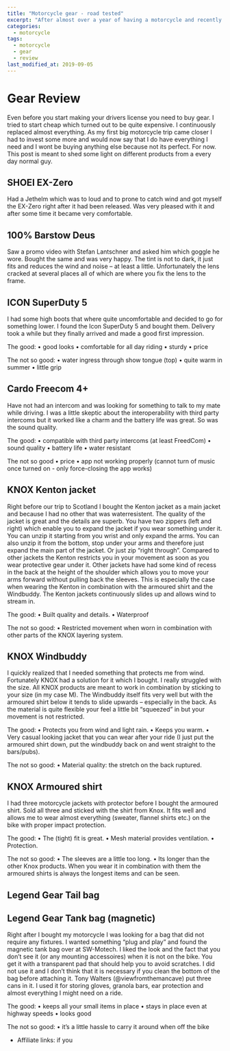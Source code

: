 ```yaml
---
title: "Motorcycle gear - road tested"
excerpt: "After almost over a year of having a motorcycle and recently putting some 3.800 kilometers on it in one trip I like to share what "
categories:
  - motorcycle
tags:
  - motorcycle
  - gear
  - review
last_modified_at: 2019-09-05
---
```


# Gear Review

Even before you start making your drivers license you need to buy gear. I tried to start cheap which turned out to be quite expensive. I continuously replaced almost everything. As my first big motorcycle trip came closer I had to invest some more and would now say that I do have everything I need and I wont be buying anything else because not its perfect. For now. This post is meant to shed some light on different products from a every day normal guy.

## SHOEI EX-Zero

Had a Jethelm which was to loud and to prone to catch wind and got myself the EX-Zero right after it had been released. Was very pleased with it and after some time it became very comfortable.


## 100% Barstow Deus

Saw a promo video with Stefan Lantschner and asked him which goggle he wore. Bought the same and was very happy. The tint is not to dark, it just fits and reduces the wind and noise – at least a little. Unfortunately the lens cracked at several places all of which are where you fix the lens to the frame.

## ICON SuperDuty 5

I had some high boots that where quite uncomfortable and decided to go for something lower. I found the Icon SuperDuty 5 and bought them. Delivery took a while but they finally arrived and made a good first impression.

The good:
• good looks
• comfortable for all day riding
• sturdy
• price

The not so good:
• water ingress through show tongue (top)
• quite warm in summer
• little grip

## Cardo Freecom 4+

Have not had an intercom and was looking for something to talk to my mate while driving. I was a little skeptic about the interoperability with third party intercoms but it worked like a charm and the battery life was great. So was the sound quality.

The good:
• compatible with third party intercoms (at least FreedCom)
• sound quality
• battery life
• water resistant

The not so good
• price
• app not working properly (cannot turn of music once turned on - only force-closing the app works)

## KNOX Kenton jacket

Right before our trip to Scotland I bought the Kenton jacket as a main jacket and because I had no other that was waterresistent. The quality of the jacket is great and the details are superb. You have two zippers (left and right) which enable you to expand the jacket if you wear something under it. You can unzip it starting from you wrist and only expand the arms. You can also unzip it from the bottom, stop under your arms and therefore just expand the main part of the jacket. Or just zip “right through”. Compared to other jackets the Kenton restricts you in your movement as soon as you wear protective gear under it. Other jackets have had some kind of recess in the back at the height of the shoulder which allows you to move your arms forward without pulling back the sleeves. This is especially the case when wearing the Kenton in combination with the armoured shirt and the Windbuddy. The Kenton jackets continuously slides up and allows wind to stream in.

The good:
• Built quality and details.
• Waterproof

The not so good:
• Restricted movement when worn in combination with other parts of the KNOX layering system.


## KNOX Windbuddy

I quickly realized that I needed something that protects me from wind. Fortunately KNOX had a solution for it which I bought. I really struggled with the size. All KNOX products are meant to work in combination by sticking to your size (in my case M). The Windbuddy itself fits very well but with the armoured shirt below it tends to slide upwards – especially in the back. As the material is quite flexible your feel a little bit “squeezed” in but your movement is not restricted.

The good:
• Protects you from wind and light rain.
• Keeps you warm.
• Very casual looking jacket that you can wear after your ride (I just put the armoured shirt down, put the windbuddy back on and went straight to the bars/pubs).

The not so good:
• Material quality: the stretch on the back ruptured.


## KNOX Armoured shirt

I had three motorcycle jackets with protector before I bought the armoured shirt. Sold all three and sticked with the shirt from Knox. It fits well and allows me to wear almost everything (sweater, flannel shirts etc.) on the bike with proper impact protection.

The good:
• The (tight) fit is great.
• Mesh material provides ventilation.
• Protection.

The not so good:
• The sleeves are a little too long.
• Its longer than the other Knox products. When you wear it in combination with them the armoured shirts is always the longest items and can be seen.


## Legend Gear Tail bag



## Legend Gear Tank bag (magnetic)

Right after I bought my motorcycle I was looking for a bag that did not require any fixtures. I wanted something “plug and play” and found the magnetic tank bag over at SW-Motech. I liked the look and the fact that you don’t see it (or any mounting accessoires) when it is not on the bike. You get it with a transparent pad that should help you to avoid scratches. I did not use it and I don’t think that it is necessary if you clean the bottom of the bag before attaching it. Tony Walters (@viewfromthemancave) put three cans in it. I used it for storing gloves, granola bars, ear protection and almost everything I might need on a ride.

The good:
• keeps all your small items in place
• stays in place even at highway speeds
• looks good

The not so good:
• it’s a little hassle to carry it around when off the bike



* Affiliate links: if you
